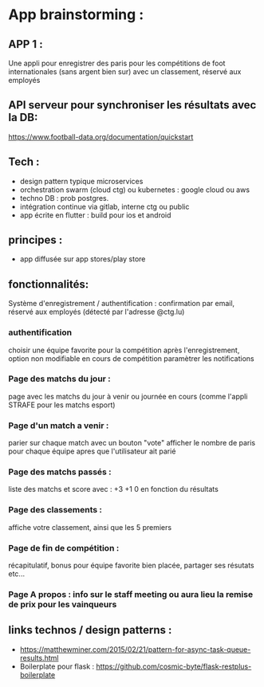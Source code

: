 # App brainstorming : 

## APP 1 :  
Une appli pour enregistrer des paris pour les compétitions de foot internationales (sans argent bien sur) avec un classement, réservé aux employés

## API serveur pour synchroniser les résultats avec la DB: 
https://www.football-data.org/documentation/quickstart

## Tech :
- design pattern typique microservices
- orchestration swarm (cloud ctg) ou kubernetes : google cloud ou aws
- techno DB : prob postgres.
- intégration continue via gitlab, interne ctg ou public
- app écrite en flutter : build pour ios et android

## principes : 
- app diffusée sur app stores/play store

## fonctionnalités:
Système d'enregistrement / authentification : confirmation par email, réservé aux employés (détecté par l'adresse @ctg.lu)

### authentification
choisir une équipe favorite pour la compétition après l'enregistrement, option non modifiable en cours de compétition
paramètrer les notifications

### Page des matchs du jour :
page avec les matchs du jour à venir ou journée en cours (comme l'appli STRAFE pour les matchs esport)

### Page d'un match a venir :
parier sur chaque match avec un bouton "vote"
afficher le nombre de paris pour chaque équipe apres que l'utilisateur ait parié

### Page des matchs passés : 
liste des matchs et score avec : +3 +1 0 en fonction du résultats

### Page des classements : 
affiche votre classement, ainsi que les 5 premiers

### Page de fin de compétition : 
récapitulatif, bonus pour équipe favorite bien placée, partager ses résutats etc...

### Page A propos : info sur le staff meeting ou aura lieu la remise de prix pour les vainqueurs


## links technos / design patterns : 
 - https://matthewminer.com/2015/02/21/pattern-for-async-task-queue-results.html
 - Boilerplate pour flask : https://github.com/cosmic-byte/flask-restplus-boilerplate
